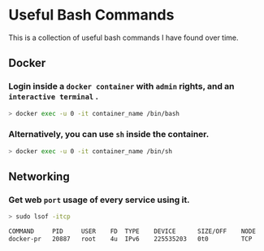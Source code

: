 # Useful Bash Commands

This is a collection of useful bash commands I have found over time.

## Docker

### Login inside a `docker container` with `admin` rights, and an `interactive terminal` .

``` bash
> docker exec -u 0 -it container_name /bin/bash
```

### Alternatively, you can use `sh` inside the container.

``` bash
> docker exec -u 0 -it container_name /bin/sh
```

## Networking

### Get web `port` usage of every service using it.

``` bash
> sudo lsof -itcp

COMMAND     PID     USER    FD  TYPE    DEVICE      SIZE/OFF    NODE    NAME
docker-pr   20887   root    4u  IPv6    225535203   0t0         TCP     *:1883 (LISTEN)
```
